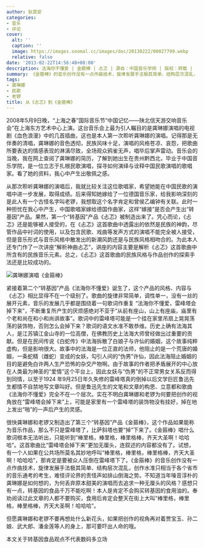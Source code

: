 ```yaml
---
author: 狄其安
categories:
- 音乐
- 评论
cover:
  alt: ''
  caption: ''
  image: https://images.soomal.cc/images/doc/20130222/00027799.webp
  relative: false
date: '2013-02-22T14:56:48+08:00'
description: 法海你不懂爱 | 金箍棒 | 忐忑 | 源自：中国音乐学网 | 版权：转载 |  平均/总评分：07.30/73
summary: 《金箍棒》的音乐创作没有一点作曲技术，旋律发展手法极其简单、结构层次混乱，创作水准只相当于各个省市的音乐通考的考生，难怪评论界的责怪声如排山倒海之势。不知道当年嗓音淳朴的龚琳娜是如何想的，为何丢弃原本甜美的演唱而去追求一种无厘头的风格？感想只有一点，转基因的食品千万不能吃啊！
tags:
- 龚琳娜
- 民歌
- 老锣
title: 从《忐忑》到《金箍棒》
---
```


2008年5月9日晚，“上海之春”国际音乐节“中国记忆――陕北信天游交响音乐会”在上海东方艺术中心上演。这台音乐会上最为引人瞩目的是龚琳娜演唱的电视剧《血色浪漫》中的几首插曲，这也是本人第一次聆听龚琳娜的演唱。记得那是无伴奏的清唱，龚琳娜的音色透彻，民族风味十足，演唱的风格苍凉、哀怨，把歌曲所要表达的情感表现的淋漓尽致，全场观众鸦雀无声，唱毕后掌声雷动。音乐会的当晚，我在网上查阅了龚琳娜的简历，了解到她出生在贵州黔西北，毕业于中国音乐学院，是一位立志于扎根民歌演唱，探寻如何演绎与诠释中国民歌演唱的歌唱家。看了她的资料，我心中产生出敬佩之感。

从那次聆听龚琳娜的演唱后，我就比较关注这位歌唱家，希望她能在中国民歌的演唱中进一步发展，取得成绩。后来得知她嫁给了一位德国音乐家，给我影响深刻的是此人有一个古怪名字叫老锣，我想取这个名字肯定和曾侯乙编钟有关联。此时一种担忧在我心中产生，中国歌唱家嫁给德国作曲家，这样“嫁接”是否会产生出“转基因”产品。果然，第一个“转基因”产品《忐忑》被制造出来了。凭心而论，《忐忑》还是能够被人接受的，在《忐忑》这首歌曲中透露出的依然是民族的神韵，尽管作品中衬词的使用，以及包含民歌、戏曲等发声方式的演唱不能完全被人接受，但是音乐形式与音乐风格中散发出的新潮风韵还是与民族风格相吻合的。为此本人还专门作了一次讲座“解析神曲忐忑”，讲座的内容主要是解析《忐忑》这首歌曲中所含有的民族音乐元素。总之，《忐忑》这首歌曲的民族风格与作品创作的探索手法还是比较成功的。

![龚琳娜演唱《金箍棒》](https://images.soomal.cc/images/doc/20130222/00027799.webp)





紧接着第二个“转基因”产品《法海你不懂爱》诞生了，这个产品的风格、内容与《忐忑》相比显得不在一个级别了。歌曲的旋律非常简单，调性单一，没有一丝的展开元素，音乐的发展几乎都是围绕着一句歌词作重复 “法海你不懂爱，雷峰塔会掉下来”，不断重复所产生的厌烦感绝对不亚于“从前有座山，山上有座庙，庙里有个老和尚在和小和尚讲故事”。歌词中的雷峰塔可能是一个挂在家里吊扇上晃晃荡荡的装饰物，否则怎么会掉下来？歌词的语文水准不敢恭维。历史上确有法海其人，是江苏镇江金山寺的一位高僧，在佛教历史上法海大师曾经做出过重要的贡献。但是在民间传说《白蛇传》中法海拆散了白娘子与许仙的婚姻，这个故事纯粹虚构，但是影响很大。故事中的法海是一位正直的法师，他阻止的是一个荒唐的婚姻，一条蛇精（雌蛇）变成的女妖，勾引人间的“伪男”许仙，因此法海阻止婚姻的目的是避免白许两人生产恐怖的杂交产物啊。由于故事的作者把矛盾展开的中心放在人类最为神圣的“爱情”这个平台上，因此女妖与“伪男”的不正常男女关系反而得到同情，以至于1924 年9月25日年久失修的雷峰塔真的倒掉以后文学巨匠鲁迅先生都情不自禁地写文章叫好。但是鲁迅先生的文笔和文章的构思、立意都和歌曲《法海你不懂爱》完全不在一个层次。实在不明白龚琳娜和老锣为何要把创作的视角放在“雷峰塔会掉下来”上，可能是家里有一个雷峰塔的装饰物没有挂好，掉在地上发出“啪”的一声后产生的灵感。

很快龚琳娜和老锣又制造出了第三个“转基因”产品《金箍棒》，这个作品如果能称为音乐作品，那么不只是雷峰塔了，比萨斜塔也要“掉”下来了。《金箍棒》唱什么歌词根本无法听出，只能听到“棒里格，棒里格，棒里格棒，齐天大圣啊！哈哈哈”。这首歌曲比“雷峰塔会掉下来”更加无厘头，连叙述的内容都没有了。试想，有一个人如果在公共场所莫名其妙地呼叫“棒里格，棒里格，棒里格棒，齐天大圣啊！哈哈哈”，那肯定是要被众人压倒在雷峰塔下了。《金箍棒》的音乐创作没有一点作曲技术，旋律发展手法极其简单、结构层次混乱，创作水准只相当于各个省市的音乐通考的考生，难怪评论界的责怪声如排山倒海之势。不知道当年嗓音淳朴的龚琳娜是如何想的，为何丢弃原本甜美的演唱而去追求一种无厘头的风格？感想只有一点，转基因的食品千万不能吃啊！本人是肯定不会购买转基因的食用油的。奉劝阅读过此文章的人都不要购买，食用后肯定会整天在街上大叫“棒里格，棒里格，棒里格棒，齐天大圣啊！哈哈哈”。

但愿龚琳娜和老锣不要再想处什么新花头，如果把创作的视角再对着贾宝玉、孙二娘、武大郎、潘金莲等人的身上，那可要吓出人命的哦。

本文关于转基因食品观点不代表数码多立场